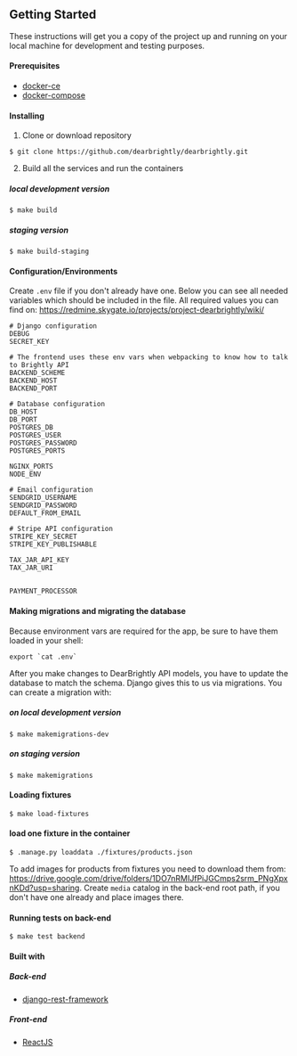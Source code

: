 ## Getting Started

These instructions will get you a copy of the project up and running on your local machine for development and testing purposes.

#### Prerequisites

- [docker-ce](https://docs.docker.com/install/)
- [docker-compose](https://docs.docker.com/compose/install/)

#### Installing

1. Clone or download repository

```
$ git clone https://github.com/dearbrightly/dearbrightly.git
```

2. Build all the services and run the containers

##### local development version

```
$ make build
```

##### staging version

```
$ make build-staging
```

#### Configuration/Environments

Create `.env` file if you don't already have one. Below you can see all needed variables which should be included in the file. All required values you can find on: https://redmine.skygate.io/projects/project-dearbrightly/wiki/

```
# Django configuration
DEBUG
SECRET_KEY

# The frontend uses these env vars when webpacking to know how to talk to Brightly API
BACKEND_SCHEME
BACKEND_HOST
BACKEND_PORT

# Database configuration
DB_HOST
DB_PORT
POSTGRES_DB
POSTGRES_USER
POSTGRES_PASSWORD
POSTGRES_PORTS

NGINX_PORTS
NODE_ENV

# Email configuration
SENDGRID_USERNAME
SENDGRID_PASSWORD
DEFAULT_FROM_EMAIL

# Stripe API configuration
STRIPE_KEY_SECRET
STRIPE_KEY_PUBLISHABLE

TAX_JAR_API_KEY
TAX_JAR_URI


PAYMENT_PROCESSOR
```

#### Making migrations and migrating the database

Because environment vars are required for the app, be sure to have them loaded in your shell:

    export `cat .env`

After you make changes to DearBrightly API models, you have to update the database to match the schema. Django gives this to us via migrations. You can create a migration with:

##### on local development version

```
$ make makemigrations-dev
```

##### on staging version

```
$ make makemigrations
```

#### Loading fixtures

```
$ make load-fixtures
```

#### load one fixture in the container
```
$ .manage.py loaddata ./fixtures/products.json
```

To add images for products from fixtures you need to download them from: https://drive.google.com/drive/folders/1DO7nRMIJfPiJGCmps2srm_PNgXpxnKDd?usp=sharing. Create `media` catalog in the back-end root path, if you don't have one already and place images there.

#### Running tests on back-end

```
$ make test backend
```

#### Built with

##### Back-end

- [django-rest-framework](https://www.django-rest-framework.org/)

##### Front-end

- [ReactJS](https://reactjs.org/)
